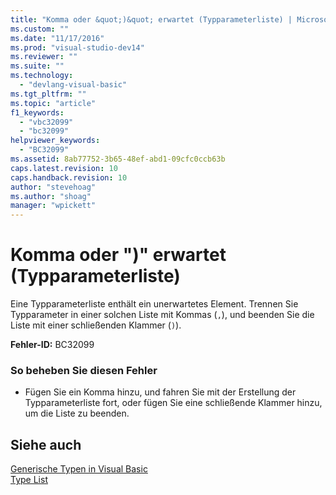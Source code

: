 ```yaml
---
title: "Komma oder &quot;)&quot; erwartet (Typparameterliste) | Microsoft Docs"
ms.custom: ""
ms.date: "11/17/2016"
ms.prod: "visual-studio-dev14"
ms.reviewer: ""
ms.suite: ""
ms.technology: 
  - "devlang-visual-basic"
ms.tgt_pltfrm: ""
ms.topic: "article"
f1_keywords: 
  - "vbc32099"
  - "bc32099"
helpviewer_keywords: 
  - "BC32099"
ms.assetid: 8ab77752-3b65-48ef-abd1-09cfc0ccb63b
caps.latest.revision: 10
caps.handback.revision: 10
author: "stevehoag"
ms.author: "shoag"
manager: "wpickett"
---
```

# Komma oder &quot;)&quot; erwartet (Typparameterliste)
Eine Typparameterliste enthält ein unerwartetes Element. Trennen Sie Typparameter in einer solchen Liste mit Kommas \(`,`\), und beenden Sie die Liste mit einer schließenden Klammer \(`)`\).  
  
 **Fehler\-ID:** BC32099  
  
### So beheben Sie diesen Fehler  
  
-   Fügen Sie ein Komma hinzu, und fahren Sie mit der Erstellung der Typparameterliste fort, oder fügen Sie eine schließende Klammer hinzu, um die Liste zu beenden.  
  
## Siehe auch  
 [Generische Typen in Visual Basic](../../visual-basic/programming-guide/language-features/data-types/generic-types.md)   
 [Type List](../../visual-basic/language-reference/statements/type-list.md)